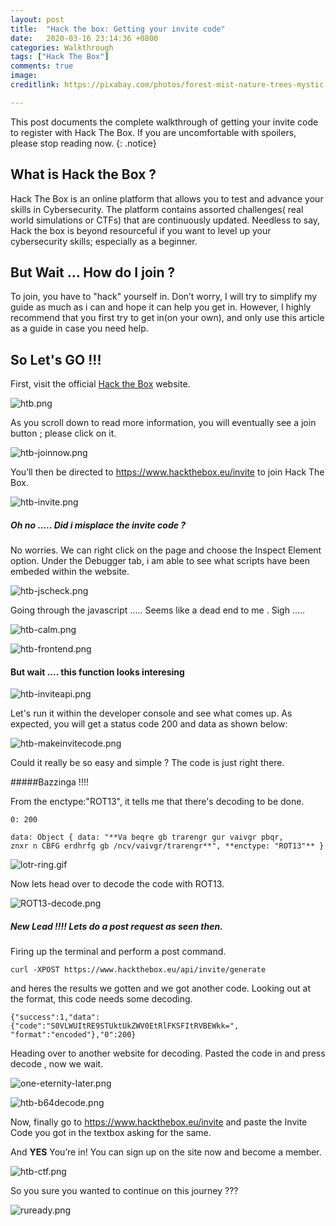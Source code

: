 ```yaml
---
layout: post
title:  "Hack the box: Getting your invite code"
date:   2020-03-16 23:14:36 +0800
categories: Walkthrough
tags: ["Hack The Box"]
comments: true
image: 
creditlink: https://pixabay.com/photos/forest-mist-nature-trees-mystic-931706/

---
```


This post documents the complete walkthrough of getting your invite code to register with Hack The Box. If you are uncomfortable with spoilers, please stop reading now.
{: .notice}

<!--more-->

## What is Hack the Box ?

Hack The Box is an online platform that allows you to test and advance your skills in Cybersecurity. The platform contains assorted challenges( real world simulations or CTFs) that are continuously updated. Needless to say, Hack the box is beyond resourceful if you want to level up your cybersecurity skills; especially as a beginner.

## But Wait ... How do I join ?

To join, you have to "hack" yourself in. Don’t worry, I will try to simplify my guide as much as i can and hope it can help you get in. However, I highly recommend that you first try to get in(on your own), and only use this article as a guide in case you need help.


## So Let's GO !!!

First, visit the official [Hack the Box](https://www.hackthebox.eu) website. 

![htb.png](/hackdome/assets/images/posts/HTB-invite-code/htb.png)

As you scroll down to read more information, you will eventually see a join button ; please click on it.

![htb-joinnow.png](/hackdome/assets/images/posts/HTB-invite-code/htb-joinnow.png)

You’ll then be directed to https://www.hackthebox.eu/invite to join Hack The Box.

![htb-invite.png](/hackdome/assets/images/posts/HTB-invite-code/htb-invite.png)

##### Oh no ..... Did i misplace the invite code ?

No worries. We can right click on the page and choose the Inspect Element option. Under the Debugger tab, i am able to see what scripts have been embeded within the website.

![htb-jscheck.png](/hackdome/assets/images/posts/HTB-invite-code/htb-jscheck.png)

Going through the javascript ..... Seems like a dead end to me . Sigh .....

![htb-calm.png](/hackdome/assets/images/posts/HTB-invite-code/htb-calm.png  "calm.js")

![htb-frontend.png](/hackdome/assets/images/posts/HTB-invite-code/htb-frontend.png  "TL;DR")

#### But wait ....  this function looks interesing

![htb-inviteapi.png](/hackdome/assets/images/posts/HTB-invite-code/htb-inviteapi.png  "Shine Like a Diamond")

Let's run it within the developer console and see what comes up. As expected, you will get a status code 200 and data as shown below:

![htb-makeinvitecode.png](/hackdome/assets/images/posts/HTB-invite-code/htb-makeinvitecode.png)

Could it really be so easy and simple ? The code is just right there. 

#####Bazzinga !!!! 

From the enctype:"ROT13", it tells me that there's decoding to be done.


    0: 200                                                                        
    
    data: Object { data: "**Va beqre gb trarengr gur vaivgr pbqr,
    znxr n CBFG erdhrfg gb /ncv/vaivgr/trarengr**", **enctype: "ROT13"** }
    


![lotr-ring.gif](/hackdome/assets/images/posts/HTB-invite-code/lotr-ring.gif)

Now lets head over to decode the code with ROT13.

![ROT13-decode.png](/hackdome/assets/images/posts/HTB-invite-code/ROT13-decode.png)

##### New Lead !!!! Lets do a post request as seen then.

Firing up the terminal and perform a post command.

    curl -XPOST https://www.hackthebox.eu/api/invite/generate

and heres the results we gotten and we got another code. Looking out at the format, this code needs some decoding.

    {"success":1,"data":{"code":"S0VLWUItRE9STUktUkZWV0EtRlFKSFItRVBEWkk=",
    "format":"encoded"},"0":200}

Heading over to another website for decoding. Pasted the code in and press decode , now we wait.

![one-eternity-later.png](/hackdome/assets/images/posts/HTB-invite-code/one-eternity-later.png)

![htb-b64decode.png](/hackdome/assets/images/posts/HTB-invite-code/htb-b64decode.png)

Now, finally go to https://www.hackthebox.eu/invite and paste the Invite Code you got in the textbox asking for the same.

And **YES** You’re in! You can sign up on the site now and become a member.

![htb-ctf.png](/hackdome/assets/images/posts/HTB-invite-code/htb-ctf.png)

So you sure you wanted to continue on this journey ???

![ruready.png](/hackdome/assets/images/posts/HTB-invite-code/ruready.png)
